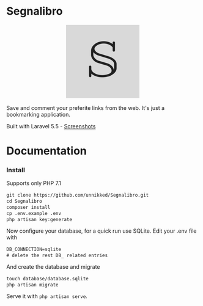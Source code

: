 # Segnalibro

<p align="center"><img src="public/apple-icon.png"/></p>

Save and comment your preferite links from the web. It's just a bookmarking application.

Built with Laravel 5.5 - [Screenshots](https://imgur.com/a/G2fO5)

# Documentation

### Install

Supports only PHP 7.1

```
git clone https://github.com/unnikked/Segnalibro.git
cd Segnalibro
composer install
cp .env.example .env
php artisan key:generate
```

Now configure your database, for a quick run use SQLite. Edit your .env file with

```
DB_CONNECTION=sqlite
# delete the rest DB_ related entries
```

And create the database and migrate

```
touch database/database.sqlite
php artisan migrate
```

Serve it with `php artisan serve`.
